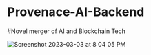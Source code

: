 # Provenace-AI-Backend
#Novel merger of AI and Blockchain Tech 


![Screenshot 2023-03-03 at 8 04 05 PM](https://user-images.githubusercontent.com/114358152/222864178-b42dd6bc-58a7-4989-80b9-d7ec6e6a29f3.png)
